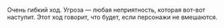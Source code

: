 Очень гибкий ход. Угроза — любая неприятность, которая вот-вот наступит. Этот ход говорит, что будет, если персонажи не вмешаются.